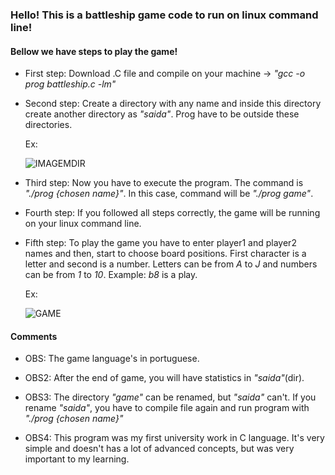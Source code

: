 ### Hello! This is a battleship game code to run on linux command line!

#### Bellow we have steps to play the game!

 - First step:  Download .C file and compile on your machine -> *"gcc -o prog battleship.c -lm"*

 - Second step: Create a directory with any name and inside this directory create another directory as *"saida"*. Prog have to be outside these directories.

   Ex:

    ![IMAGEMDIR](https://user-images.githubusercontent.com/93965248/160933217-c226c88c-b266-496e-9e76-1880477cc38b.png)


 - Third step: Now you have to execute the program. The command is *"./prog {chosen name}"*. In this case, command will be *"./prog game"*.

 - Fourth step: If you followed all steps correctly, the game will be running on your linux command line.

 - Fifth step: To play the game you have to enter player1 and player2 names and then, start to choose board positions. First character is a letter and second is a number. Letters can be from *A* to *J* and numbers can be from *1* to *10*. Example: *b8* is a play.

   Ex:
   
   ![GAME](https://user-images.githubusercontent.com/93965248/160934054-aa4f4f70-8eb0-4b20-a512-127610f7e8ed.png)


#### Comments

 - OBS: The game language's in portuguese.

 - OBS2: After the end of game, you will have statistics in *"saida"*(dir).

 - OBS3: The directory *"game"* can be renamed, but *"saida"* can't. If you rename *"saida"*, you have to compile file again and run program with *"./prog {chosen name}"*

 - OBS4: This program was my first university work in C language. It's very simple and doesn't has a lot of advanced concepts, but was very important to my learning.




